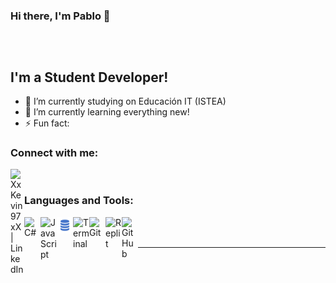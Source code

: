 ### Hi there, I'm Pablo 👋

##


<br />

## I'm a Student Developer!
- 🔭 I’m currently studying on Educación IT (ISTEA)
- 🌱 I’m currently learning everything new!
- ⚡ Fun fact: 

### Connect with me:

[<img align="left" alt="XxKevin97xX | LinkedIn" width="22px" src="https://user-images.githubusercontent.com/74331400/124052148-3fc42980-d9f4-11eb-8692-8fedf3d4fb30.png" />][linkedin]

<br />

### Languages and Tools:

<img align="left" alt="C#" width="26px" src="https://user-images.githubusercontent.com/74331400/123355236-9dabc980-d53b-11eb-94b6-c2c89ceb220a.png" />
<img align="left" alt="JavaScript" width="26px" src="https://user-images.githubusercontent.com/74331400/123281409-0cf3d000-d4e0-11eb-8a48-13a4afb507d0.png" />
<img align="left" alt="SQL" width="26px" src="https://raw.githubusercontent.com/github/explore/80688e429a7d4ef2fca1e82350fe8e3517d3494d/topics/sql/sql.png" />
<img align="left" alt="Terminal" width="26px" src="https://user-images.githubusercontent.com/74331400/123281417-0e24fd00-d4e0-11eb-8298-78dd2cbfd301.png" />
<img align="left" alt="Git" width="26px" src="https://user-images.githubusercontent.com/74331400/123281403-0c5b3980-d4e0-11eb-8775-5e1da075d97e.png" />
<img align="left" alt="Replit" width="26px" src="https://user-images.githubusercontent.com/74331400/123289406-d5d4ed00-d4e6-11eb-9fb8-d840a1b76654.png" />
<img align="left" alt="GitHub" width="26px" src="https://user-images.githubusercontent.com/74331400/123281405-0c5b3980-d4e0-11eb-9621-37f4522e3299.png" />


<br />
<br />

---


[linkedin]: https://www.linkedin.com/in/pablo-dominguez-5aa05b1a
